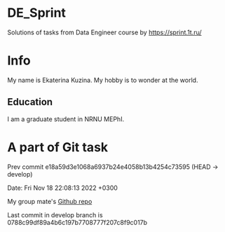 # DE_Sprint
Solutions of tasks from Data Engineer course by https://sprint.1t.ru/

# Info
My name is Ekaterina Kuzina. My hobby is to wonder at the world.
## Education
I am a graduate student in NRNU MEPhI.

# A part of Git task
Prev commit e18a59d3e1068a6937b24e4058b13b4254c73595 (HEAD -> develop)

Date:   Fri Nov 18 22:08:13 2022 +0300

My group mate's [Github repo](https://github.com/kkolyagin/course_data_engineer)

Last commit in develop branch is 0788c99df89a4b6c197b7708777f207c8f9c017b


